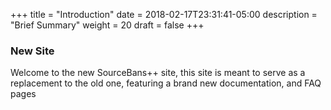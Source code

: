 +++
title = "Introduction"
date = 2018-02-17T23:31:41-05:00
description = "Brief Summary"
weight = 20
draft = false
+++

### New Site

Welcome to the new SourceBans++ site, this site is meant to serve as a replacement to the old one, featuring a brand new documentation, and FAQ pages
